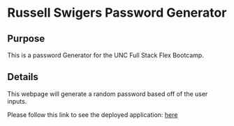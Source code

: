 # Russell Swigers Password Generator

## Purpose

This is a password Generator for the UNC Full Stack Flex Bootcamp.

## Details

This webpage will generate a random password based off of the user inputs.

Please follow this link to see the deployed application: [here](https://scottswiger.github.io/MyPasswordCreator/)